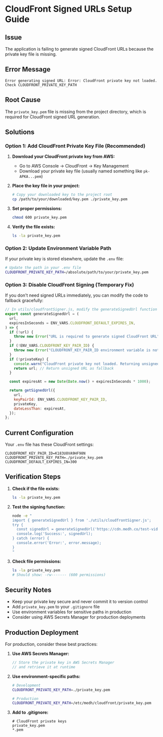 # CloudFront Signed URLs Setup Guide

## Issue

The application is failing to generate signed CloudFront URLs because the private key file is missing.

## Error Message

```
Error generating signed URL: Error: CloudFront private key not loaded. Check CLOUDFRONT_PRIVATE_KEY_PATH
```

## Root Cause

The `private_key.pem` file is missing from the project directory, which is required for CloudFront signed URL generation.

## Solutions

### Option 1: Add CloudFront Private Key File (Recommended)

1. **Download your CloudFront private key from AWS:**

   - Go to AWS Console → CloudFront → Key Management
   - Download your private key file (usually named something like `pk-APKA...pem`)

2. **Place the key file in your project:**

   ```bash
   # Copy your downloaded key to the project root
   cp /path/to/your/downloaded/key.pem ./private_key.pem
   ```

3. **Set proper permissions:**

   ```bash
   chmod 600 private_key.pem
   ```

4. **Verify the file exists:**
   ```bash
   ls -la private_key.pem
   ```

### Option 2: Update Environment Variable Path

If your private key is stored elsewhere, update the `.env` file:

```bash
# Update the path in your .env file
CLOUDFRONT_PRIVATE_KEY_PATH=/absolute/path/to/your/private_key.pem
```

### Option 3: Disable CloudFront Signing (Temporary Fix)

If you don't need signed URLs immediately, you can modify the code to fallback gracefully:

```javascript
// In utils/cloudfrontSigner.js, modify the generateSignedUrl function
export const generateSignedUrl = (
  url,
  expiresInSeconds = ENV_VARS.CLOUDFRONT_DEFAULT_EXPIRES_IN,
) => {
  if (!url) {
    throw new Error("URL is required to generate signed CloudFront URL");
  }
  if (!ENV_VARS.CLOUDFRONT_KEY_PAIR_ID) {
    throw new Error("CLOUDFRONT_KEY_PAIR_ID environment variable is not set");
  }
  if (!privateKey) {
    console.warn("CloudFront private key not loaded. Returning unsigned URL.");
    return url; // Return unsigned URL as fallback
  }

  const expiresAt = new Date(Date.now() + expiresInSeconds * 1000);

  return getSignedUrl({
    url,
    keyPairId: ENV_VARS.CLOUDFRONT_KEY_PAIR_ID,
    privateKey,
    dateLessThan: expiresAt,
  });
};
```

## Current Configuration

Your `.env` file has these CloudFront settings:

```
CLOUDFRONT_KEY_PAIR_ID=K183U8VA9HF98N
CLOUDFRONT_PRIVATE_KEY_PATH=./private_key.pem
CLOUDFRONT_DEFAULT_EXPIRES_IN=300
```

## Verification Steps

1. **Check if the file exists:**

   ```bash
   ls -la private_key.pem
   ```

2. **Test the signing function:**

   ```bash
   node -e "
   import { generateSignedUrl } from './utils/cloudfrontSigner.js';
   try {
     const signedUrl = generateSignedUrl('https://cdn.medh.co/test-video.mp4');
     console.log('Success:', signedUrl);
   } catch (error) {
     console.error('Error:', error.message);
   }
   "
   ```

3. **Check file permissions:**
   ```bash
   ls -la private_key.pem
   # Should show: -rw------- (600 permissions)
   ```

## Security Notes

- Keep your private key secure and never commit it to version control
- Add `private_key.pem` to your `.gitignore` file
- Use environment variables for sensitive paths in production
- Consider using AWS Secrets Manager for production deployments

## Production Deployment

For production, consider these best practices:

1. **Use AWS Secrets Manager:**

   ```javascript
   // Store the private key in AWS Secrets Manager
   // and retrieve it at runtime
   ```

2. **Use environment-specific paths:**

   ```bash
   # Development
   CLOUDFRONT_PRIVATE_KEY_PATH=./private_key.pem

   # Production
   CLOUDFRONT_PRIVATE_KEY_PATH=/etc/medh/cloudfront/private_key.pem
   ```

3. **Add to .gitignore:**
   ```gitignore
   # CloudFront private keys
   private_key.pem
   *.pem
   ```
